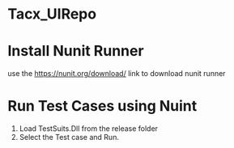 # Tacx_UIRepo

# Install Nunit Runner
use the https://nunit.org/download/ link to download nunit runner

# Run Test Cases using Nuint

1. Load TestSuits.Dll from the release folder
2. Select the Test case and Run.

